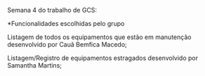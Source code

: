   Semana 4 do trabalho de GCS: 

  *Funcionalidades escolhidas pelo grupo

  Listagem de todos os equipamentos que estão em manutenção desenvolvido por  Cauã Bemfica Macedo;

  Listagem/Registro de equipamentos estragados desenvolvido por Samantha Martins;
